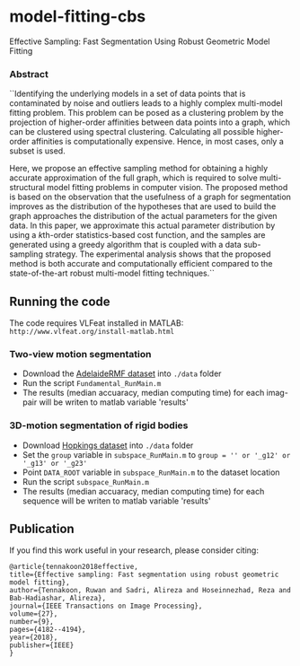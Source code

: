 # model-fitting-cbs
Effective Sampling: Fast Segmentation Using Robust Geometric Model Fitting

### Abstract
``Identifying the underlying models in a set of data points that is contaminated by noise and outliers leads to a highly complex multi-model fitting problem. This problem can be posed as a clustering problem by the projection of higher-order affinities between data points into a graph, which can be clustered using spectral clustering. Calculating all possible higher-order affinities is computationally expensive. Hence, in most cases, only a subset is used.

Here, we propose an effective sampling method for obtaining a highly accurate approximation of the full graph, which is required to solve multi-structural model fitting problems in computer vision. The proposed method is based on the observation that the usefulness of a graph for segmentation improves as the distribution of the hypotheses that are used to build the graph approaches the distribution of the actual parameters for the given data. In this paper, we approximate this actual parameter distribution by using a $k$th-order statistics-based cost function, and the samples are generated using a greedy algorithm that is coupled with a data sub-sampling strategy. 
The experimental analysis shows that the proposed method is both accurate and computationally efficient compared to the state-of-the-art robust multi-model fitting techniques.``

## Running the code
The code requires VLFeat installed in MATLAB: `http://www.vlfeat.org/install-matlab.html`

### Two-view motion segmentation
* Download the [AdelaideRMF dataset](https://cs.adelaide.edu.au/users/hwong/doku.php?id=data) into `./data` folder 
* Run the script `Fundamental_RunMain.m`
* The results (median accuaracy, median computing time) for each imag-pair will be writen to matlab variable 'results'


### 3D-motion segmentation of rigid bodies
* Download [Hopkings dataset](http://vision.jhu.edu/data/) into `./data` folder
* Set the `group` variable in `subspace_RunMain.m` to `group = '' or '_g12' or '_g13' or '_g23'`
* Point `DATA_ROOT` variable in `subspace_RunMain.m` to the dataset location
* Run the script `subspace_RunMain.m`
* The results (median accuaracy, median computing time) for each sequence will be writen to matlab variable 'results'


## Publication

If you find this work useful in your research, please consider citing:

    @article{tennakoon2018effective,
    title={Effective sampling: Fast segmentation using robust geometric model fitting},
    author={Tennakoon, Ruwan and Sadri, Alireza and Hoseinnezhad, Reza and Bab-Hadiashar, Alireza},
    journal={IEEE Transactions on Image Processing},
    volume={27},
    number={9},
    pages={4182--4194},
    year={2018},
    publisher={IEEE}
    }

